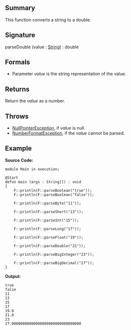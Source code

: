 ## Summary

This function converts a string to a double.

## Signature

parseDouble (value : [String](https://docs.oracle.com/javase/7/docs/api/java/lang/String.html)) : double

## Formals

+ Parameter <i>value</i> is the string representation of the value.

## Returns

Return the <i>value</i> as a number.

## Throws

+ [NullPointerException](https://docs.oracle.com/javase/7/docs/api/java/lang/NullPointerException.html), if <i>value</i> is null.
+ [NumberFormatException](https://docs.oracle.com/javase/7/docs/api/java/lang/NumberFormatException.html), if the <i>value</i> cannot be parsed.

## Example

**Source Code:**

```plain
module Main in execution;

@Start
defun main (args : String[]) : void
{
    F::println(F::parseBoolean("true"));
    F::println(F::parseBoolean("false"));

    F::println(F::parseByte("11"));

    F::println(F::parseShort("13"));

    F::println(F::parseInt("15"));

    F::println(F::parseLong("17"));

    F::println(F::parseFloat("19"));

    F::println(F::parseDouble("21"));

    F::println(F::parseBigInteger("23"));

    F::println(F::parseBigDecimal("27"));
}
```

**Output:**

```plain
true
false
11
13
15
17
19.0
21.0
23
27.00000000000000000000000000000000
```

